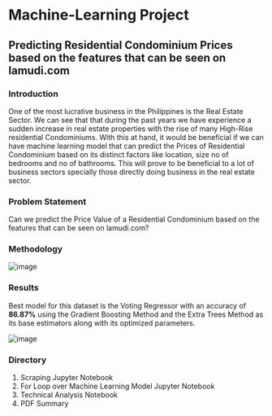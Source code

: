 # Machine-Learning Project



## Predicting Residential Condominium Prices based on the features that can be seen on lamudi.com

### Introduction

One of the most lucrative business in the Philippines is the Real Estate Sector. We can see that that during the past years we have experience a sudden increase in real estate properties with the rise of many High-Rise residential Condominiums. With this at hand, it would be beneficial if we can have machine learning model that can predict the Prices of Residential Condominium based on its distinct factors like location, size no of bedrooms and no of bathrooms. This will prove to be beneficial to a lot of business sectors specially those directly doing business in the real estate sector.

### Problem Statement

Can we predict the Price Value of a Residential Condominium based on the features that can be seen on lamudi.com?

### Methodology

![image](https://user-images.githubusercontent.com/67006507/115844122-1f0ab100-a452-11eb-9afc-8c62877f1d14.png)

### Results

Best model for this dataset is the Voting Regressor with an accuracy of <b>86.87%</b> using the Gradient Boosting Method and the Extra Trees Method as its base estimators along with its optimized parameters.

![image](https://user-images.githubusercontent.com/67006507/115844313-4ceff580-a452-11eb-9b45-e7837aa9d3d7.png)

### Directory

1. Scraping Jupyter Notebook
2. For Loop over Machine Learning Model Jupyter Notebook
3. Technical Analysis Notebook
4. PDF Summary
